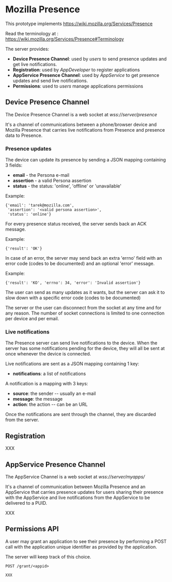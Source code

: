 Mozilla Presence
================

This prototype implements https://wiki.mozilla.org/Services/Presence

Read the terminology at : https://wiki.mozilla.org/Services/Presence#Terminology

The server provides:

  * **Device Presence Channel**: used by *users* to send presence updates and
    get live notifications.
  * **Registration**: used by *AppDeveloper* to register applications
  * **AppService Presence Channel**: used by *AppService* to get presence
    updates and send live notifications.
  * **Permissions**: used to *users* manage applications permissions


Device Presence Channel
-----------------------

The Device Presence Channel is a web socket at *wss://server/presence*

It's a channel of communications between a phone/browser device and Mozilla
Presence that carries live notifications from Presence and presence data to
Presence.

### Presence updates

The device can update its presence by sending a JSON mapping containing 3
fields:

  * **email** - the Persona e-mail
  * **assertion** - a valid Persona assertion
  * **status** - the status: 'online', 'offline' or 'unavailable'

Example:

	{'email': 'tarek@mozilla.com',
	 'assertion': '<valid persona assertion>',
	 'status': 'online'}

For every presence status received, the server sends back an ACK message.

Example:

    {'result': 'OK'}


In case of an error, the server may send back an extra 'errno' field with an
error code (codes to be documented) and an optional 'error' message.

Example:

    {'result': 'KO', 'errno': 34, 'error': 'Invalid assertion'}

The user can send as many updates as it wants, but the server can ask it to slow
down with a specific error code (codes to be documented)

The server or the user can disconnect from the socket at any time and for any
reason. The number of socket connections is limited to one connection per device
and per email.

### Live notifications

The Presence server can send live notifications to the device.
When the server has some notifications pending for the device, they
will all be sent at once whenever the device is connected.

Live notifications are sent as a JSON mapping containing 1 key:

  * **notifications**: a list of notifications

A notification is a mapping with 3 keys:

  * **source**: the sender -- usually an e-mail
  * **message**: the message
  * **action**: the action -- can be an URL

Once the notifications are sent through the channel, they are discarded
from the server.



Registration
------------

XXX

AppService Presence Channel
---------------------------


The AppService Channel is a web socket at *wss://server/myapps/<appid>*

It's a channel of communication between Mozilla Presence and an AppService that
carries presence updates for users sharing their presence with the AppService
and live notifications from the AppService to be delivered to a PUID.

XXX


Permissions API
---------------

A user may grant an application to see their presence by performing a POST
call with the application unique identifier as provided by the application.

The server will keep track of this choice.

	POST /grant/<appid>

	XXX


